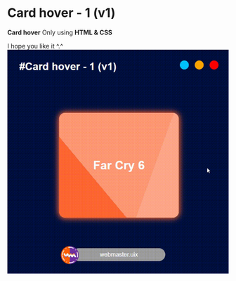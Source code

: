 # Card hover - 1 (v1)
**Card hover** Only using **HTML & CSS**

I hope you like it ^.^
![alt text](https://github.com/whq611/UIX_design/blob/main/13%20-%20Card%20hover%201%20-%20(v1)/preview.gif "Card hover")

